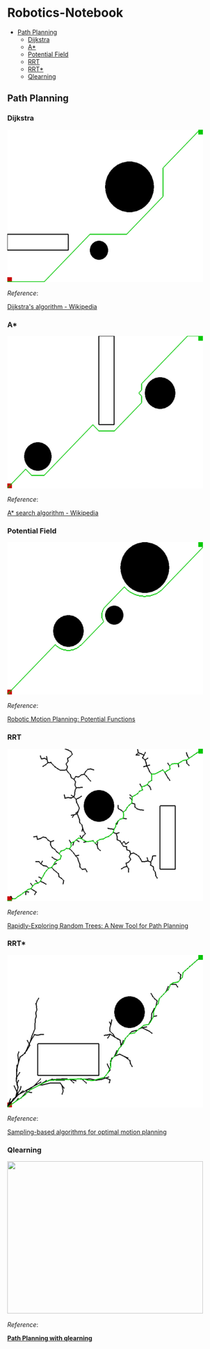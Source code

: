 # Robotics-Notebook

- [Path Planning](#Path-Planning)
  - [Dijkstra](#Dijkstra)
  - [A*](#A-*)
  - [Potential Field](#Potential-Field)
  - [RRT](#RRT)
  - [RRT*](#RRT-*)
  - [Qlearning](#Qlearning)

## Path Planning

### Dijkstra

<img src="PathPlanning/Dijkstra/Dijkstra.png" width="450" height="350">

*Reference*:

[Dijkstra's algorithm - Wikipedia](https://en.wikipedia.org/wiki/Dijkstra%27s_algorithm)

### A*

<img src="PathPlanning/AStar/AStar.png" width="450" height="350">

*Reference*:

[A* search algorithm - Wikipedia](https://en.wikipedia.org/wiki/A*_search_algorithm)

### Potential Field

<img src="PathPlanning/PotentialField/PotentialField.png" width="450" height="350">

*Reference*:

[Robotic Motion Planning: Potential Functions](https://www.cs.cmu.edu/~motionplanning/lecture/Chap4-Potential-Field_howie.pdf)

### RRT
<img src="PathPlanning/RRT/RRT.png" width="450" height="350">

*Reference*:

[Rapidly-Exploring Random Trees: A New Tool for Path Planning](http://citeseerx.ist.psu.edu/viewdoc/summary?doi=10.1.1.35.1853)

### RRT*
<img src="PathPlanning/RRTStar/RRTStar.png" width="450" height="350">

*Reference*:

[Sampling-based algorithms for optimal motion planning](https://journals.sagepub.com/doi/abs/10.1177/0278364911406761)

### Qlearning

<img src="PathPlanning/Qlearning/qlearning.gif" width="450" height="350">

*Reference*:

[**Path Planning with qlearning**](<https://github.com/0aqz0/path-planning-with-qlearning>)

